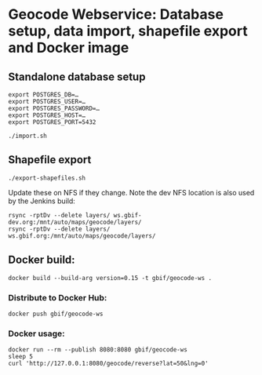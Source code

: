 # Geocode Webservice: Database setup, data import, shapefile export and Docker image

## Standalone database setup
```
export POSTGRES_DB=…
export POSTGRES_USER=…
export POSTGRES_PASSWORD=…
export POSTGRES_HOST=…
export POSTGRES_PORT=5432

./import.sh
```

## Shapefile export

```
./export-shapefiles.sh
```

Update these on NFS if they change. Note the dev NFS location is also used by the Jenkins build:

```
rsync -rptDv --delete layers/ ws.gbif-dev.org:/mnt/auto/maps/geocode/layers/
rsync -rptDv --delete layers/ ws.gbif.org:/mnt/auto/maps/geocode/layers/
```

## Docker build:
```
docker build --build-arg version=0.15 -t gbif/geocode-ws .
```

### Distribute to Docker Hub:
```
docker push gbif/geocode-ws
```

### Docker usage:
```
docker run --rm --publish 8080:8080 gbif/geocode-ws
sleep 5
curl 'http://127.0.0.1:8080/geocode/reverse?lat=50&lng=0'
```
